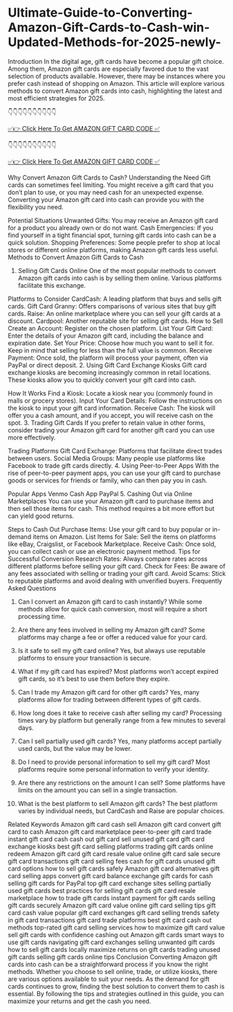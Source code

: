 # Ultimate-Guide-to-Converting-Amazon-Gift-Cards-to-Cash-win-Updated-Methods-for-2025-newly-

Introduction
In the digital age, gift cards have become a popular gift choice. Among them, Amazon gift cards are especially favored due to the vast selection of products available. However, there may be instances where you prefer cash instead of shopping on Amazon. This article will explore various methods to convert Amazon gift cards into cash, highlighting the latest and most efficient strategies for 2025.

👇👇👇👇👇👇👇👇👇👇

[✅👉 Click Here To Get AMAZON GIFT CARD CODE ✅](https://bagbazaarmp.com/amazon/)

👇👇👇👇👇👇👇👇👇👇

[✅👉 Click Here To Get AMAZON GIFT CARD CODE ✅](https://bagbazaarmp.com/amazon/)

Why Convert Amazon Gift Cards to Cash?
Understanding the Need
Gift cards can sometimes feel limiting. You might receive a gift card that you don’t plan to use, or you may need cash for an unexpected expense. Converting your Amazon gift card into cash can provide you with the flexibility you need.

Potential Situations
Unwanted Gifts: You may receive an Amazon gift card for a product you already own or do not want.
Cash Emergencies: If you find yourself in a tight financial spot, turning gift cards into cash can be a quick solution.
Shopping Preferences: Some people prefer to shop at local stores or different online platforms, making Amazon gift cards less useful.
Methods to Convert Amazon Gift Cards to Cash
1. Selling Gift Cards Online
One of the most popular methods to convert Amazon gift cards into cash is by selling them online. Various platforms facilitate this exchange.

Platforms to Consider
CardCash: A leading platform that buys and sells gift cards.
Gift Card Granny: Offers comparisons of various sites that buy gift cards.
Raise: An online marketplace where you can sell your gift cards at a discount.
Cardpool: Another reputable site for selling gift cards.
How to Sell
Create an Account: Register on the chosen platform.
List Your Gift Card: Enter the details of your Amazon gift card, including the balance and expiration date.
Set Your Price: Choose how much you want to sell it for. Keep in mind that selling for less than the full value is common.
Receive Payment: Once sold, the platform will process your payment, often via PayPal or direct deposit.
2. Using Gift Card Exchange Kiosks
Gift card exchange kiosks are becoming increasingly common in retail locations. These kiosks allow you to quickly convert your gift card into cash.

How It Works
Find a Kiosk: Locate a kiosk near you (commonly found in malls or grocery stores).
Input Your Card Details: Follow the instructions on the kiosk to input your gift card information.
Receive Cash: The kiosk will offer you a cash amount, and if you accept, you will receive cash on the spot.
3. Trading Gift Cards
If you prefer to retain value in other forms, consider trading your Amazon gift card for another gift card you can use more effectively.

Trading Platforms
Gift Card Exchange: Platforms that facilitate direct trades between users.
Social Media Groups: Many people use platforms like Facebook to trade gift cards directly.
4. Using Peer-to-Peer Apps
With the rise of peer-to-peer payment apps, you can use your gift card to purchase goods or services for friends or family, who can then pay you in cash.

Popular Apps
Venmo
Cash App
PayPal
5. Cashing Out via Online Marketplaces
You can use your Amazon gift card to purchase items and then sell those items for cash. This method requires a bit more effort but can yield good returns.

Steps to Cash Out
Purchase Items: Use your gift card to buy popular or in-demand items on Amazon.
List Items for Sale: Sell the items on platforms like eBay, Craigslist, or Facebook Marketplace.
Receive Cash: Once sold, you can collect cash or use an electronic payment method.
Tips for Successful Conversion
Research Rates: Always compare rates across different platforms before selling your gift card.
Check for Fees: Be aware of any fees associated with selling or trading your gift card.
Avoid Scams: Stick to reputable platforms and avoid dealing with unverified buyers.
Frequently Asked Questions
1. Can I convert an Amazon gift card to cash instantly?
While some methods allow for quick cash conversion, most will require a short processing time.

2. Are there any fees involved in selling my Amazon gift card?
Some platforms may charge a fee or offer a reduced value for your card.

3. Is it safe to sell my gift card online?
Yes, but always use reputable platforms to ensure your transaction is secure.

4. What if my gift card has expired?
Most platforms won’t accept expired gift cards, so it’s best to use them before they expire.

5. Can I trade my Amazon gift card for other gift cards?
Yes, many platforms allow for trading between different types of gift cards.

6. How long does it take to receive cash after selling my card?
Processing times vary by platform but generally range from a few minutes to several days.

7. Can I sell partially used gift cards?
Yes, many platforms accept partially used cards, but the value may be lower.

8. Do I need to provide personal information to sell my gift card?
Most platforms require some personal information to verify your identity.

9. Are there any restrictions on the amount I can sell?
Some platforms have limits on the amount you can sell in a single transaction.

10. What is the best platform to sell Amazon gift cards?
The best platform varies by individual needs, but CardCash and Raise are popular choices.

Related Keywords
Amazon gift card cash
sell Amazon gift card
convert gift card to cash
Amazon gift card marketplace
peer-to-peer gift card trade
instant gift card cash
cash out gift card
sell unused gift card
gift card exchange kiosks
best gift card selling platforms
trading gift cards online
redeem Amazon gift card
gift card resale value
online gift card sale
secure gift card transactions
gift card selling fees
cash for gift cards
unused gift card options
how to sell gift cards safely
Amazon gift card alternatives
gift card selling apps
convert gift card balance
exchange gift cards for cash
selling gift cards for PayPal
top gift card exchange sites
selling partially used gift cards
best practices for selling gift cards
gift card resale marketplace
how to trade gift cards
instant payment for gift cards
selling gift cards securely
Amazon gift card value
online gift card selling tips
gift card cash value
popular gift card exchanges
gift card selling trends
safety in gift card transactions
gift card trade platforms
best gift card cash out methods
top-rated gift card selling services
how to maximize gift card value
sell gift cards with confidence
cashing out Amazon gift cards
smart ways to use gift cards
navigating gift card exchanges
selling unwanted gift cards
how to sell gift cards locally
maximize returns on gift cards
trading unused gift cards
selling gift cards online tips
Conclusion
Converting Amazon gift cards into cash can be a straightforward process if you know the right methods. Whether you choose to sell online, trade, or utilize kiosks, there are various options available to suit your needs. As the demand for gift cards continues to grow, finding the best solution to convert them to cash is essential. By following the tips and strategies outlined in this guide, you can maximize your returns and get the cash you need.

